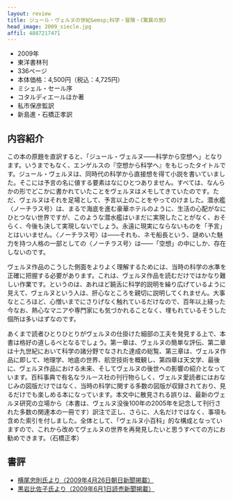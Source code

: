 ```yaml
---
layout: review
title: ジュール・ヴェルヌの世紀&emsp;科学・冒険・《驚異の旅》
head_image: 2009_siecle.jpg
affil: 4887217471
---
```

- 2009年
- 東洋書林刊
- 336ページ
- 本体価格：4,500円（税込：4,725円）
- ミシェル・セール序
- コタルディエールほか著
- 私市保彦監訳
- 新島進・石橋正孝訳

## 内容紹介

この本の原題を直訳すると、「ジュール・ヴェルヌ&mdash;&mdash;科学から空想へ」となります。いうまでもなく、エンゲルスの『空想から科学へ』をもじったタイトルです。ジュール・ヴェルヌは、同時代の科学から直接想を得て小説を書いていました。そこには予言の名に値する要素はなにひとつありません。すべては、なんらかの形でどこかに書かれていたことをヴェルヌはメモしてきていたのです。ただ、ヴェルヌはそれを足場として、予言以上のことをやってのけました。潜水艦〈ノーチラス号〉は、まるで海底を進む豪華ホテルのように、生活の心配がなにひとつない世界ですが、このような潜水艦はいまだに実現したことがなく、おそらく、今後も決して実現しないでしょう。永遠に現実にならないものを「予言」とはいいません。〈ノーチラス号〉は&mdash;&mdash;それも、ネモ船長という、謎めいた魅力を持つ人格の一部としての〈ノーチラス号〉は&mdash;&mdash;「空想」の中にしか、存在しないのです。

ヴェルヌ作品のこうした側面をよりよく理解するためには、当時の科学の水準を正確に把握する必要があります。これは、ヴェルヌ作品を読むだけではかなり難しい作業です。というのは、あれほど饒舌に科学的説明を繰り広げているように見えて、ヴェルヌという人は、肝心なところを親切に説明してくれません。大事なところほど、心憎いまでにさりげなく触れているだけなので、百年以上経った今なお、熱心なマニアや専門家にも気づかれることなく、埋もれているそうした個所は多いはずなのです。

あくまで読者ひとりひとりがヴェルヌの仕掛けた細部の工夫を発見する上で、本書は格好の道しるべとなるでしょう。第一章は、ヴェルヌの簡単な評伝、第二章は十九世紀において科学の諸分野でなされた達成の総覧、第三章は、ヴェルヌ作品に即して、地理学、地底の世界、航空技術を概観し、第四章は天文学、最後に、ヴェルヌ作品における未来、そしてヴェルヌの後世への影響の紹介となっています。百科事典で有名なラルース社の刊行物らしく、ヴェルヌ愛読者にはおなじみの図版だけではなく、当時の科学に関する多数の図版が収録されており、見るだけでも楽しめる本になっています。本文中に散見される誤りは、最新のヴェルヌ研究の立場から（本書は、ヴェルヌ没後100年の2005年を記念して刊行された多数の関連本の一冊です）訳注で正し、さらに、人名だけではなく、事項も含めた索引を付しました。全体として、「ヴェルヌ小百科」的な構成となっていますので、これから改めてヴェルヌの世界を再発見したいと思うすべての方にお勧めできます。（石橋正孝）

## 書評

- [横尾忠則氏より（2009年4月26日朝日新聞掲載）](http://book.asahi.com/review/TKY200904280144.html)
- [黒岩比佐子氏より（2009年6月1日読売新聞掲載）](http://www.yomiuri.co.jp/book/review/20090601bk04.htm)
